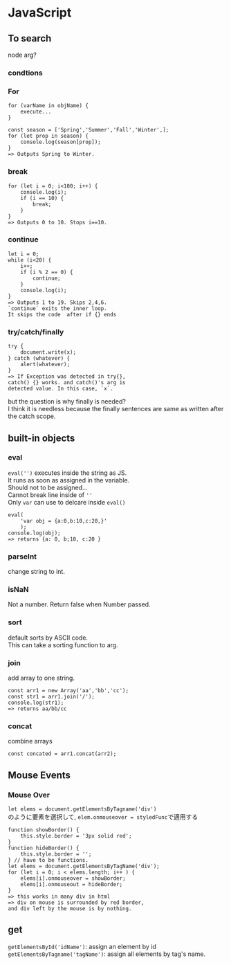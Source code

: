 # JavaScript

## To search
node arg?

### condtions
### For
```
for (varName in objName) {
    execute...
}
```
```
const season = ['Spring','Summer','Fall','Winter',];
for (let prop in season) {
    console.log(season[prop]);
}
=> Outputs Spring to Winter.
```
### break
```
for (let i = 0; i<100; i++) {
    console.log(i);
    if (i == 10) {
        break;
    }
}
=> Outputs 0 to 10. Stops i==10.
```
### continue
```
let i = 0;
while (i<20) {
    i++;
    if (i % 2 == 0) {
        continue;
    }
    console.log(i);
}
=> Outputs 1 to 19. Skips 2,4,6. 
`continue` exits the inner loop.  
It skips the code  after if {} ends  
```

### try/catch/finally
```
try {
    document.write(x);
} catch (whatever) {
    alert(whatever);
}
=> If Exception was detected in try{},  
catch() {} works. and catch()'s arg is  
detected value. In this case, `x`. 
```
but the question is why finally is needed?  
I think it is needless because the finally sentences are same as written after the catch scope.  

## built-in objects
### eval
`eval('')` executes inside the string as JS.  
It runs as soon as assigned in the variable.  
Should not to be assigned...  
Cannot break line inside of `''`  
Only `var` can use to delcare inside `eval()`  
```
eval(
    'var obj = {a:0,b:10,c:20,}'
    );
console.log(obj);
=> returns {a: 0, b;10, c:20 }
```
### parseInt
change string to int.  
### isNaN
Not a number. Return false when Number passed.  
### sort
default sorts by ASCII code.  
This can take a sorting function to arg.  
### join
add array to one string.  
```
const arr1 = new Array('aa','bb','cc');
const str1 = arr1.join('/');
console.log(str1);
=> returns aa/bb/cc
```
### concat
combine arrays
```
const concated = arr1.concat(arr2);
```

## Mouse Events
### Mouse Over
`let elems = document.getElementsByTagname('div')`  
のように要素を選択して,
`elem.onmouseover = styledFunc`で適用する  
```
function showBorder() {
    this.style.border = '3px solid red';
}
function hideBorder() {
    this.style.border = '';
} // have to be functions.
let elems = document.getElementsByTagName('div');
for (let i = 0; i < elems.length; i++ ) {
    elems[i].onmouseover = showBorder;
    elems[i].onmouseout = hideBorder;
}
=> this works in many div in html
=> div on mouse is surrounded by red border, 
and div left by the mouse is by nothing.  
```
## get
`getElementsById('idName')`: assign an element by id  
`getElementsByTagname('tagName')`: 
assign all elements by tag's name.  
